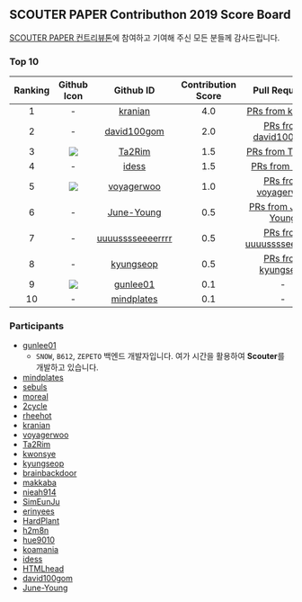 ## SCOUTER PAPER Contributhon 2019 Score Board

[SCOUTER PAPER 컨트리뷰톤](https://github.com/scouter-contrib/paper-contributhon/blob/master/contributhon/index.md)에 참여하고 기여해 주신 모든 분들께 감사드립니다.

### Top 10 
|Ranking|Github Icon|Github ID|Contribution Score|Pull Requests|
|:----:|:----:|:----:|:----:|:----:|
|1|-|[kranian](https://github.com/kranian)|4.0|[PRs from kranian](https://github.com/scouter-contrib/scouter-paper/pulls?utf8=%E2%9C%93&q=is%3Apr+author%3Akranian+)|
|2|-|[david100gom](https://github.com/david100gom)|2.0|[PRs from david100gom](https://github.com/scouter-contrib/scouter-paper/pulls?utf8=%E2%9C%93&q=is%3Apr+author%3Adavid100gom+)|
|3|![](https://avatars1.githubusercontent.com/u/41318449?s=60&v=4)|[Ta2Rim](https://github.com/Ta2Rim)|1.5|[PRs from Ta2Rim](https://github.com/scouter-contrib/scouter-paper/pulls?utf8=%E2%9C%93&q=is%3Apr+author%3ATa2Rim+)|
|4|-|[idess](https://github.com/idess)|1.5|[PRs from idess](https://github.com/scouter-contrib/scouter-paper/pulls?utf8=%E2%9C%93&q=is%3Apr+author%3Aidess+)|
|5|![](https://avatars3.githubusercontent.com/u/1849824?s=60&v=4)|[voyagerwoo](https://github.com/voyagerwoo)|1.0|[PRs from voyagerwoo](https://github.com/scouter-contrib/scouter-paper/pulls?utf8=%E2%9C%93&q=is%3Apr+author%3Avoyagerwoo+)|
|6|-|[June-Young](https://github.com/June-Young)|0.5|[PRs from June-Young](https://github.com/scouter-contrib/scouter-paper/pulls?utf8=%E2%9C%93&q=is%3Apr+author%3AJune-Young+)|
|7|-|[uuuusssseeeerrrr](https://github.com/uuuusssseeeerrrr)|0.5|[PRs from uuuusssseeeerrrr](https://github.com/scouter-contrib/scouter-paper/pulls?utf8=%E2%9C%93&q=is%3Apr+author%3Auuuusssseeeerrrr+)|
|8|-|[kyungseop](https://github.com/kyungseop)|0.5|[PRs from kyungseop](https://github.com/scouter-contrib/scouter-paper/pulls?utf8=%E2%9C%93&q=is%3Apr+author%3Akyungseop+)|
|9|![](https://avatars1.githubusercontent.com/u/6788732?s=60&v=4)|[gunlee01](https://github.com/gunlee01)|0.1|-|
|10|-|[mindplates](https://github.com/mindplates)|0.1|-|

### Participants
* [gunlee01](https://github.com/gunlee01)  
  - `SNOW`, `B612`, `ZEPETO` 백엔드 개발자입니다. 여가 시간을 활용하여 **Scouter**를 개발하고 있습니다. 
* [mindplates](https://github.com/mindplates)  
* [sebuls](https://github.com/sebuls)  
* [moreal](https://github.com/moreal)  
* [2cycle](https://github.com/2cycle)  
* [rheehot](https://github.com/rheehot)  
* [kranian](https://github.com/kranian)  
* [voyagerwoo](https://github.com/voyagerwoo)  
* [Ta2Rim](https://github.com/Ta2Rim)  
* [kwonsye](https://github.com/kwonsye)  
* [kyungseop](https://github.com/kyungseop)  
* [brainbackdoor](https://github.com/brainbackdoor)  
* [makkaba](https://github.com/makkaba)  
* [nieah914](https://github.com/nieah914)  
* [SimEunJu](https://github.com/SimEunJu)  
* [erinyees](https://github.com/erinyees)  
* [HardPlant](https://github.com/HardPlant)  
* [h2m8n](https://github.com/h2m8n)  
* [hue9010](https://github.com/hue9010)  
* [koamania](https://github.com/koamania)  
* [idess](https://github.com/idess)  
* [HTMLhead](https://github.com/HTMLhead)  
* [david100gom](https://github.com/david100gom)  
* [June-Young](https://github.com/June-Young)  

